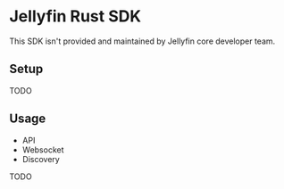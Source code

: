 # Jellyfin Rust SDK

This SDK isn't provided and maintained by Jellyfin core developer team.

## Setup

TODO

## Usage

- API
- Websocket
- Discovery

TODO